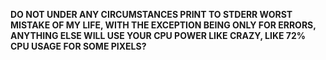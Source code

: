 **DO NOT UNDER ANY CIRCUMSTANCES PRINT TO STDERR WORST MISTAKE OF MY LIFE, WITH THE EXCEPTION BEING ONLY FOR ERRORS, ANYTHING ELSE WILL USE YOUR CPU POWER LIKE CRAZY, LIKE 72% CPU USAGE FOR SOME PIXELS?**

